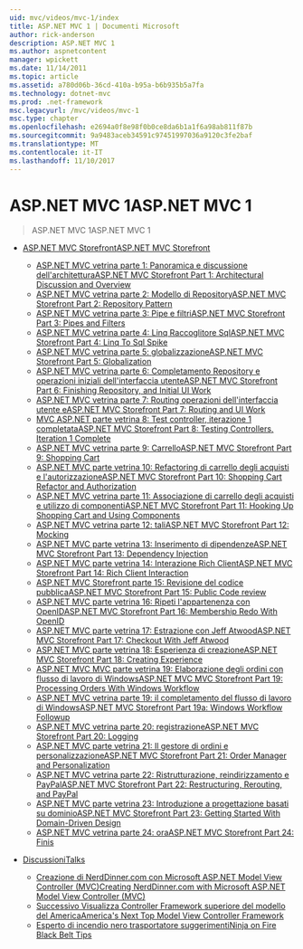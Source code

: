 ```yaml
---
uid: mvc/videos/mvc-1/index
title: ASP.NET MVC 1 | Documenti Microsoft
author: rick-anderson
description: ASP.NET MVC 1
ms.author: aspnetcontent
manager: wpickett
ms.date: 11/14/2011
ms.topic: article
ms.assetid: a780d06b-36cd-410a-b95a-b6b935b5a7fa
ms.technology: dotnet-mvc
ms.prod: .net-framework
msc.legacyurl: /mvc/videos/mvc-1
msc.type: chapter
ms.openlocfilehash: e2694a0f8e98f0b0ce8da6b1a1f6a98ab811f87b
ms.sourcegitcommit: 9a9483aceb34591c97451997036a9120c3fe2baf
ms.translationtype: MT
ms.contentlocale: it-IT
ms.lasthandoff: 11/10/2017
---
```

<a name="aspnet-mvc-1"></a><span data-ttu-id="6039c-103">ASP.NET MVC 1</span><span class="sxs-lookup"><span data-stu-id="6039c-103">ASP.NET MVC 1</span></span>
====================
> <span data-ttu-id="6039c-104">ASP.NET MVC 1</span><span class="sxs-lookup"><span data-stu-id="6039c-104">ASP.NET MVC 1</span></span>


- [<span data-ttu-id="6039c-105">ASP.NET MVC Storefront</span><span class="sxs-lookup"><span data-stu-id="6039c-105">ASP.NET MVC Storefront</span></span>](aspnet-mvc-storefront/index.md)

    - [<span data-ttu-id="6039c-106">ASP.NET MVC vetrina parte 1: Panoramica e discussione dell'architettura</span><span class="sxs-lookup"><span data-stu-id="6039c-106">ASP.NET MVC Storefront Part 1: Architectural Discussion and Overview</span></span>](aspnet-mvc-storefront/aspnet-mvc-storefront-part-1-architectural-discussion-and-overview.md)
    - [<span data-ttu-id="6039c-107">ASP.NET MVC vetrina parte 2: Modello di Repository</span><span class="sxs-lookup"><span data-stu-id="6039c-107">ASP.NET MVC Storefront Part 2: Repository Pattern</span></span>](aspnet-mvc-storefront/aspnet-mvc-storefront-part-2-the-repository-pattern.md)
    - [<span data-ttu-id="6039c-108">ASP.NET MVC vetrina parte 3: Pipe e filtri</span><span class="sxs-lookup"><span data-stu-id="6039c-108">ASP.NET MVC Storefront Part 3: Pipes and Filters</span></span>](aspnet-mvc-storefront/aspnet-mvc-storefront-part-3-pipes-and-filters.md)
    - [<span data-ttu-id="6039c-109">ASP.NET MVC vetrina parte 4: Linq Raccoglitore Sql</span><span class="sxs-lookup"><span data-stu-id="6039c-109">ASP.NET MVC Storefront Part 4: Linq To Sql Spike</span></span>](aspnet-mvc-storefront/aspnet-mvc-storefront-part-4-linq-to-sql-spike.md)
    - [<span data-ttu-id="6039c-110">ASP.NET MVC vetrina parte 5: globalizzazione</span><span class="sxs-lookup"><span data-stu-id="6039c-110">ASP.NET MVC Storefront Part 5: Globalization</span></span>](aspnet-mvc-storefront/aspnet-mvc-storefront-part-5-globalization.md)
    - [<span data-ttu-id="6039c-111">ASP.NET MVC vetrina parte 6: Completamento Repository e operazioni iniziali dell'interfaccia utente</span><span class="sxs-lookup"><span data-stu-id="6039c-111">ASP.NET MVC Storefront Part 6: Finishing Repository, and Initial UI Work</span></span>](aspnet-mvc-storefront/aspnet-mvc-storefront-part-6-finishing-the-repository-and-initial-ui-work.md)
    - [<span data-ttu-id="6039c-112">ASP.NET MVC vetrina parte 7: Routing operazioni dell'interfaccia utente e</span><span class="sxs-lookup"><span data-stu-id="6039c-112">ASP.NET MVC Storefront Part 7: Routing and UI Work</span></span>](aspnet-mvc-storefront/aspnet-mvc-storefront-part-7-routing-and-ui-work.md)
    - [<span data-ttu-id="6039c-113">MVC ASP.NET parte vetrina 8: Test controller, iterazione 1 completata</span><span class="sxs-lookup"><span data-stu-id="6039c-113">ASP.NET MVC Storefront Part 8: Testing Controllers, Iteration 1 Complete</span></span>](aspnet-mvc-storefront/aspnet-mvc-storefront-part-8-testing-controllers-iteration-1-complete.md)
    - [<span data-ttu-id="6039c-114">ASP.NET MVC vetrina parte 9: Carrello</span><span class="sxs-lookup"><span data-stu-id="6039c-114">ASP.NET MVC Storefront Part 9: Shopping Cart</span></span>](aspnet-mvc-storefront/aspnet-mvc-storefront-part-9-the-shopping-cart.md)
    - [<span data-ttu-id="6039c-115">ASP.NET MVC parte vetrina 10: Refactoring di carrello degli acquisti e l'autorizzazione</span><span class="sxs-lookup"><span data-stu-id="6039c-115">ASP.NET MVC Storefront Part 10: Shopping Cart Refactor and Authorization</span></span>](aspnet-mvc-storefront/aspnet-mvc-storefront-part-10-shopping-cart-refactor-and-authorization.md)
    - [<span data-ttu-id="6039c-116">ASP.NET MVC vetrina parte 11: Associazione di carrello degli acquisti e utilizzo di componenti</span><span class="sxs-lookup"><span data-stu-id="6039c-116">ASP.NET MVC Storefront Part 11: Hooking Up Shopping Cart and Using Components</span></span>](aspnet-mvc-storefront/aspnet-mvc-storefront-part-11-hooking-up-the-shopping-cart-and-using-components.md)
    - [<span data-ttu-id="6039c-117">ASP.NET MVC vetrina parte 12: tali</span><span class="sxs-lookup"><span data-stu-id="6039c-117">ASP.NET MVC Storefront Part 12: Mocking</span></span>](aspnet-mvc-storefront/aspnet-mvc-storefront-part-12-mocking.md)
    - [<span data-ttu-id="6039c-118">ASP.NET MVC parte vetrina 13: Inserimento di dipendenze</span><span class="sxs-lookup"><span data-stu-id="6039c-118">ASP.NET MVC Storefront Part 13: Dependency Injection</span></span>](aspnet-mvc-storefront/aspnet-mvc-storefront-part-13-dependency-injection.md)
    - [<span data-ttu-id="6039c-119">ASP.NET MVC parte vetrina 14: Interazione Rich Client</span><span class="sxs-lookup"><span data-stu-id="6039c-119">ASP.NET MVC Storefront Part 14: Rich Client Interaction</span></span>](aspnet-mvc-storefront/aspnet-mvc-storefront-part-14-rich-client-interaction.md)
    - [<span data-ttu-id="6039c-120">ASP.NET MVC Storefront parte 15: Revisione del codice pubblica</span><span class="sxs-lookup"><span data-stu-id="6039c-120">ASP.NET MVC Storefront Part 15: Public Code review</span></span>](aspnet-mvc-storefront/aspnet-mvc-storefront-part-15-public-code-review.md)
    - [<span data-ttu-id="6039c-121">ASP.NET MVC parte vetrina 16: Ripeti l'appartenenza con OpenID</span><span class="sxs-lookup"><span data-stu-id="6039c-121">ASP.NET MVC Storefront Part 16: Membership Redo With OpenID</span></span>](aspnet-mvc-storefront/aspnet-mvc-storefront-part-16-membership-redo-with-openid.md)
    - [<span data-ttu-id="6039c-122">ASP.NET MVC parte vetrina 17: Estrazione con Jeff Atwood</span><span class="sxs-lookup"><span data-stu-id="6039c-122">ASP.NET MVC Storefront Part 17: Checkout With Jeff Atwood</span></span>](aspnet-mvc-storefront/aspnet-mvc-storefront-part-17-checkout-with-jeff-atwood.md)
    - [<span data-ttu-id="6039c-123">ASP.NET MVC parte vetrina 18: Esperienza di creazione</span><span class="sxs-lookup"><span data-stu-id="6039c-123">ASP.NET MVC Storefront Part 18: Creating Experience</span></span>](aspnet-mvc-storefront/aspnet-mvc-storefront-part-18-creating-an-experience.md)
    - [<span data-ttu-id="6039c-124">ASP.NET MVC MVC parte vetrina 19: Elaborazione degli ordini con flusso di lavoro di Windows</span><span class="sxs-lookup"><span data-stu-id="6039c-124">ASP.NET MVC MVC Storefront Part 19: Processing Orders With Windows Workflow</span></span>](aspnet-mvc-storefront/aspnet-mvc-mvc-storefront-part-19-processing-orders-with-windows-workflow.md)
    - [<span data-ttu-id="6039c-125">ASP.NET MVC vetrina parte 19: il completamento del flusso di lavoro di Windows</span><span class="sxs-lookup"><span data-stu-id="6039c-125">ASP.NET MVC Storefront Part 19a: Windows Workflow Followup</span></span>](aspnet-mvc-storefront/aspnet-mvc-storefront-part-19a-windows-workflow-followup.md)
    - [<span data-ttu-id="6039c-126">ASP.NET MVC vetrina parte 20: registrazione</span><span class="sxs-lookup"><span data-stu-id="6039c-126">ASP.NET MVC Storefront Part 20: Logging</span></span>](aspnet-mvc-storefront/aspnet-mvc-storefront-part-20-logging.md)
    - [<span data-ttu-id="6039c-127">ASP.NET MVC parte vetrina 21: Il gestore di ordini e personalizzazione</span><span class="sxs-lookup"><span data-stu-id="6039c-127">ASP.NET MVC Storefront Part 21: Order Manager and Personalization</span></span>](aspnet-mvc-storefront/aspnet-mvc-storefront-part-21-order-manager-and-personalization.md)
    - [<span data-ttu-id="6039c-128">ASP.NET MVC vetrina parte 22: Ristrutturazione, reindirizzamento e PayPal</span><span class="sxs-lookup"><span data-stu-id="6039c-128">ASP.NET MVC Storefront Part 22: Restructuring, Rerouting, and PayPal</span></span>](aspnet-mvc-storefront/aspnet-mvc-storefront-part-22-restructuring-rerouting-and-paypal.md)
    - [<span data-ttu-id="6039c-129">ASP.NET MVC parte vetrina 23: Introduzione a progettazione basati su dominio</span><span class="sxs-lookup"><span data-stu-id="6039c-129">ASP.NET MVC Storefront Part 23: Getting Started With Domain-Driven Design</span></span>](aspnet-mvc-storefront/aspnet-mvc-storefront-part-23-getting-started-with-domain-driven-design.md)
    - [<span data-ttu-id="6039c-130">ASP.NET MVC vetrina parte 24: ora</span><span class="sxs-lookup"><span data-stu-id="6039c-130">ASP.NET MVC Storefront Part 24: Finis</span></span>](aspnet-mvc-storefront/aspnet-mvc-storefront-part-24-finis.md)
- [<span data-ttu-id="6039c-131">Discussioni</span><span class="sxs-lookup"><span data-stu-id="6039c-131">Talks</span></span>](conference-presentations/index.md)

    - [<span data-ttu-id="6039c-132">Creazione di NerdDinner.com con Microsoft ASP.NET Model View Controller (MVC)</span><span class="sxs-lookup"><span data-stu-id="6039c-132">Creating NerdDinner.com with Microsoft ASP.NET Model View Controller (MVC)</span></span>](conference-presentations/creating-nerddinnercom-with-microsoft-aspnet-model-view-controller-mvc.md)
    - [<span data-ttu-id="6039c-133">Successivo Visualizza Controller Framework superiore del modello del America</span><span class="sxs-lookup"><span data-stu-id="6039c-133">America's Next Top Model View Controller Framework</span></span>](conference-presentations/americas-next-top-model-view-controller-framework.md)
    - [<span data-ttu-id="6039c-134">Esperto di incendio nero trasportatore suggerimenti</span><span class="sxs-lookup"><span data-stu-id="6039c-134">Ninja on Fire Black Belt Tips</span></span>](conference-presentations/ninja-on-fire-black-belt-tips.md)
